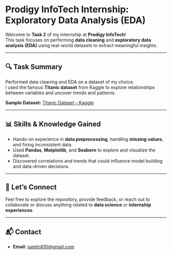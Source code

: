# Prodigy InfoTech Internship: Exploratory Data Analysis (EDA)

Welcome to **Task 2** of my internship at **Prodigy InfoTech**!  
This task focuses on performing **data cleaning** and **exploratory data analysis (EDA)** using real-world datasets to extract meaningful insights.

---

## 🔍 Task Summary

Performed data cleaning and EDA on a dataset of my choice.  
I used the famous **Titanic dataset** from Kaggle to explore relationships between variables and uncover trends and patterns.

**Sample Dataset:** [Titanic Dataset – Kaggle](https://www.kaggle.com/c/titanic/data)

---

## 📊 Skills & Knowledge Gained

- Hands-on experience in **data preprocessing**, handling **missing values**, and fixing inconsistent data.
- Used **Pandas**, **Matplotlib**, and **Seaborn** to explore and visualize the dataset.
- Discovered correlations and trends that could influence model building and data-driven decisions.

---

## 🤝 Let’s Connect

Feel free to explore the repository, provide feedback, or reach out to collaborate or discuss anything related to **data science** or **internship experiences**.

---

## 📬 Contact

- **Email:** pateln810@gmail.com  

